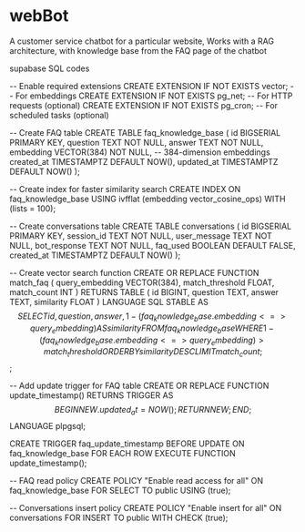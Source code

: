 # webBot
A customer service chatbot for a particular website, Works with a RAG architecture, with knowledge base from the FAQ page of the chatbot



supabase SQL codes

-- Enable required extensions
CREATE EXTENSION IF NOT EXISTS vector; -- For embeddings
CREATE EXTENSION IF NOT EXISTS pg_net; -- For HTTP requests (optional)
CREATE EXTENSION IF NOT EXISTS pg_cron; -- For scheduled tasks (optional)

-- Create FAQ table
CREATE TABLE faq_knowledge_base (
    id BIGSERIAL PRIMARY KEY,
    question TEXT NOT NULL,
    answer TEXT NOT NULL,
    embedding VECTOR(384) NOT NULL, -- 384-dimension embeddings
    created_at TIMESTAMPTZ DEFAULT NOW(),
    updated_at TIMESTAMPTZ DEFAULT NOW()
);

-- Create index for faster similarity search
CREATE INDEX ON faq_knowledge_base USING ivfflat (embedding vector_cosine_ops)
    WITH (lists = 100);

-- Create conversations table
CREATE TABLE conversations (
    id BIGSERIAL PRIMARY KEY,
    session_id TEXT NOT NULL,
    user_message TEXT NOT NULL,
    bot_response TEXT NOT NULL,
    faq_used BOOLEAN DEFAULT FALSE,
    created_at TIMESTAMPTZ DEFAULT NOW()
);

-- Create vector search function
CREATE OR REPLACE FUNCTION match_faq (
    query_embedding VECTOR(384),
    match_threshold FLOAT,
    match_count INT
)
RETURNS TABLE (
    id BIGINT,
    question TEXT,
    answer TEXT,
    similarity FLOAT
)
LANGUAGE SQL STABLE
AS $$
    SELECT
        id,
        question,
        answer,
        1 - (faq_knowledge_base.embedding <=> query_embedding) AS similarity
    FROM faq_knowledge_base
    WHERE 1 - (faq_knowledge_base.embedding <=> query_embedding) > match_threshold
    ORDER BY similarity DESC
    LIMIT match_count;
$$;

-- Add update trigger for FAQ table
CREATE OR REPLACE FUNCTION update_timestamp()
RETURNS TRIGGER AS $$
BEGIN
    NEW.updated_at = NOW();
    RETURN NEW;
END;
$$ LANGUAGE plpgsql;

CREATE TRIGGER faq_update_timestamp
BEFORE UPDATE ON faq_knowledge_base
FOR EACH ROW
EXECUTE FUNCTION update_timestamp();



-- FAQ read policy
CREATE POLICY "Enable read access for all" 
ON faq_knowledge_base
FOR SELECT
TO public
USING (true);

-- Conversations insert policy
CREATE POLICY "Enable insert for all" 
ON conversations
FOR INSERT
TO public
WITH CHECK (true);